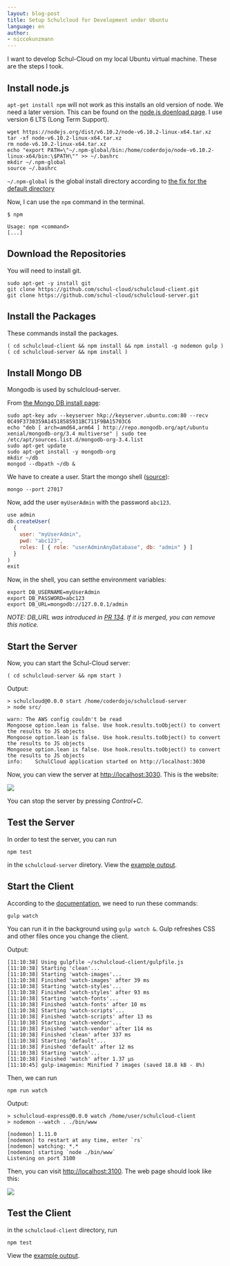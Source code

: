 ```yaml
---
layout: blog-post
title: Setup Schulcloud for Development under Ubuntu
language: en
author:
- niccokunzmann
---
```


I want to develop Schul-Cloud on my local Ubuntu virtual machine.
These are the steps I took.

<!-- more -->

## Install node.js

`apt-get install npm` will not work as this installs an old version of node.
We need a later version.
This can be found on the [node.js doenload page][node-download].
I use version 6 LTS (Long Term Support).

```shell
wget https://nodejs.org/dist/v6.10.2/node-v6.10.2-linux-x64.tar.xz
tar -xf node-v6.10.2-linux-x64.tar.xz
rm node-v6.10.2-linux-x64.tar.xz
echo "export PATH=\"~/.npm-global/bin:/home/coderdojo/node-v6.10.2-linux-x64/bin:\$PATH\"" >> ~/.bashrc
mkdir ~/.npm-global
source ~/.bashrc
```

`~/.npm-global` is the global install directory according to
[the fix for the default directory][fix-default]

Now, I can use the `npm` command in the terminal.

```shell
$ npm

Usage: npm <command>
[...]
```

## Download the Repositories

You will need to install git.

```shell
sudo apt-get -y install git
git clone https://github.com/schul-cloud/schulcloud-client.git
git clone https://github.com/schul-cloud/schulcloud-server.git
```

## Install the Packages

These commands install the packages.

```shell
( cd schulcloud-client && npm install && npm install -g nodemon gulp )
( cd schulcloud-server && npm install )
```

## Install Mongo DB

Mongodb is used by schulcloud-server.

From [the Mongo DB install page][mongo-install]:

```shell
sudo apt-key adv --keyserver hkp://keyserver.ubuntu.com:80 --recv 0C49F3730359A14518585931BC711F9BA15703C6
echo "deb [ arch=amd64,arm64 ] http://repo.mongodb.org/apt/ubuntu xenial/mongodb-org/3.4 multiverse" | sudo tee /etc/apt/sources.list.d/mongodb-org-3.4.list
sudo apt-get update
sudo apt-get install -y mongodb-org
mkdir ~/db
mongod --dbpath ~/db &
```

We have to create a user. Start the mongo shell
([source](http://stackoverflow.com/a/38921949/1320237)):

```shell
mongo --port 27017
```

Now, add the user `myUserAdmin` with the password `abc123`.

```js
use admin
db.createUser(
  {
    user: "myUserAdmin",
    pwd: "abc123",
    roles: [ { role: "userAdminAnyDatabase", db: "admin" } ]
  }
)
exit
```

Now, in the shell, you can setthe environment variables:

```
export DB_USERNAME=myUserAdmin
export DB_PASSWORD=abc123
export DB_URL=mongodb://127.0.0.1/admin
```

*NOTE: DB_URL was introduced in [PR 134](https://github.com/schul-cloud/schulcloud-server/pull/134). If it is merged, you can remove this notice.*

## Start the Server

Now, you can start the Schul-Cloud server:

```shell
( cd schulcloud-server && npm start )
```

Output:
```
> schulcloud@0.0.0 start /home/coderdojo/schulcloud-server
> node src/

warn: The AWS config couldn't be read
Mongoose option.lean is false. Use hook.results.toObject() to convert the results to JS objects
Mongoose option.lean is false. Use hook.results.toObject() to convert the results to JS objects
Mongoose option.lean is false. Use hook.results.toObject() to convert the results to JS objects
info:    SchulCloud application started on http://localhost:3030
```

Now, you can view the server at <http://localhost:3030>.
This is the website:

![](/assets/img/schulcloud-server-website.png)

You can stop the server by pressing *Control+C*.

## Test the Server

In order to test the server, you can run

```shell
npm test
```

in the `schulcloud-server` diretory.
View the [example output][npm-test-server-output].


## Start the Client

According to the [documentation][docu-client-snap], we need to run these commands:

```shell
gulp watch
```
You can run it in the background using `gulp watch &`.
Gulp refreshes CSS and other files once you change the client.

Output: 
```
[11:10:38] Using gulpfile ~/schulcloud-client/gulpfile.js
[11:10:38] Starting 'clean'...
[11:10:38] Starting 'watch-images'...
[11:10:38] Finished 'watch-images' after 39 ms
[11:10:38] Starting 'watch-styles'...
[11:10:38] Finished 'watch-styles' after 93 ms
[11:10:38] Starting 'watch-fonts'...
[11:10:38] Finished 'watch-fonts' after 10 ms
[11:10:38] Starting 'watch-scripts'...
[11:10:38] Finished 'watch-scripts' after 13 ms
[11:10:38] Starting 'watch-vendor'...
[11:10:38] Finished 'watch-vendor' after 114 ms
[11:10:38] Finished 'clean' after 337 ms
[11:10:38] Starting 'default'...
[11:10:38] Finished 'default' after 12 ms
[11:10:38] Starting 'watch'...
[11:10:38] Finished 'watch' after 1.37 μs
[11:10:45] gulp-imagemin: Minified 7 images (saved 18.8 kB - 8%)
```

Then, we can run 

```shell
npm run watch
```
Output: 

```
> schulcloud-express@0.0.0 watch /home/user/schulcloud-client
> nodemon --watch . ./bin/www

[nodemon] 1.11.0
[nodemon] to restart at any time, enter `rs`
[nodemon] watching: *.*
[nodemon] starting `node ./bin/www`
Listening on port 3100
```

Then, you can visit <http://localhost:3100>.
The web page should look like this:

![](/assets/img/schulcloud-client-website.png)

## Test the Client

in the `schulcloud-client` directory, run

```shell
npm test
```
View the [example output][npm-test-client-output].









[docu-client-snap]: https://github.com/schul-cloud/schulcloud-client/tree/543cbb6b6915eb0d7840d2351a0a2f08f15e073b#run
[fix-default]: https://docs.npmjs.com/getting-started/fixing-npm-permissions#option-2-change-npms-default-directory-to-another-directory
[mongo-install]: https://docs.mongodb.com/manual/tutorial/install-mongodb-on-ubuntu/
[node-download]: https://nodejs.org/en/download/
[npm-test-server-output]: /assets/output/schulcloud-server-npm-test-output.txt
[npm-test-client-output]: /assets/output/schulcloud-client-npm-test-output.txt
